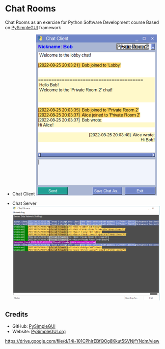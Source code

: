# Chat Rooms
 Chat Rooms as an exercise for Python Software Development course
 Based on [PySimpleGUI](https://github.com/PySimpleGUI) framework

- Chat Client
![Chat Client](screenshots/Client95.png?raw=true "Chat Client")


- Chat Server
![Chat Client](screenshots/Server.png?raw=true "Chat Server")

## Credits
- GitHub: [PySimpleGUI](https://github.com/PySimpleGUI)
- Website: [PySimpleGUI.org](https://PySimpleGUI.org)

https://drive.google.com/file/d/14i-101CPhIrEBfQOg8Kkut5SVNjfYNdm/view